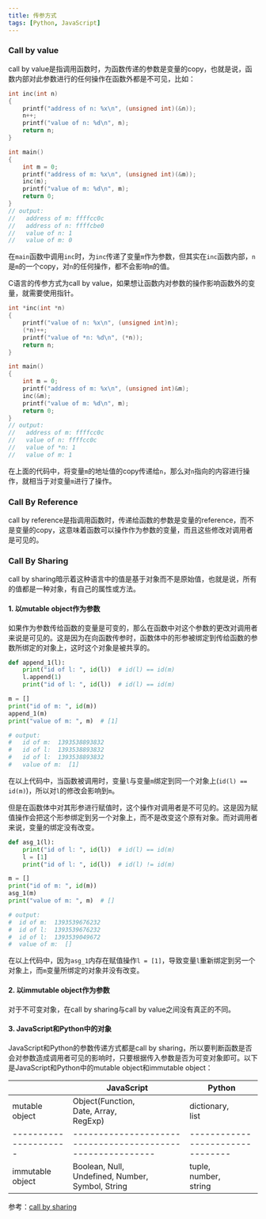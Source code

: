 ```yaml
---
title: 传参方式
tags: [Python, JavaScript]
---
```


### Call by value

call by value是指调用函数时，为函数传递的参数是变量的copy，也就是说，函数内部对此参数进行的任何操作在函数外都是不可见，比如：

``` c
int inc(int n)
{
    printf("address of n: %x\n", (unsigned int)(&n));
    n++;
    printf("value of n: %d\n", n);
    return n;
}

int main()
{
    int m = 0;
    printf("address of m: %x\n", (unsigned int)(&m));
    inc(m);
    printf("value of m: %d\n", m);
    return 0;
}
// output:
//   address of m: ffffcc0c
//   address of n: ffffcbe0
//   value of n: 1
//   value of m: 0
```

在`main`函数中调用`inc`时，为`inc`传递了变量`m`作为参数，但其实在`inc`函数内部，`n`是`m`的一个copy，对`n`的任何操作，都不会影响`m`的值。

C语言的传参方式为call by value，如果想让函数内对参数的操作影响函数外的变量，就需要使用指针。

``` c
int *inc(int *n)
{
    printf("value of n: %x\n", (unsigned int)n);
    (*n)++;
    printf("value of *n: %d\n", (*n));
    return n;
}

int main()
{
    int m = 0;
    printf("address of m: %x\n", (unsigned int)&m);
    inc(&m);
    printf("value of m: %d\n", m);
    return 0;
}
// output:
//   address of m: ffffcc0c
//   value of n: ffffcc0c
//   value of *n: 1
//   value of m: 1
```

在上面的代码中，将变量`m`的地址值的copy传递给`n`，那么对`n`指向的内容进行操作，就相当于对变量`m`进行了操作。

### Call By Reference

call by reference是指调用函数时，传递给函数的参数是变量的reference，而不是变量的copy，这意味着函数可以操作作为参数的变量，而且这些修改对调用者是可见的。

### Call By Sharing

call by sharing暗示着这种语言中的值是基于对象而不是原始值，也就是说，所有的值都是一种对象，有自己的属性或方法。

#### 1. 以mutable object作为参数

如果作为参数传给函数的变量是可变的，那么在函数中对这个参数的更改对调用者来说是可见的。这是因为在向函数传参时，函数体中的形参被绑定到传给函数的参数所绑定的对象上，这时这个对象是被共享的。

``` python
def append_1(l):
    print("id of l: ", id(l))  # id(l) == id(m)
    l.append(1)
    print("id of l: ", id(l))  # id(l) == id(m)

m = []
print("id of m: ", id(m))
append_1(m)
print("value of m: ", m)  # [1]

# output:
#   id of m:  1393538893832
#   id of l:  1393538893832
#   id of l:  1393538893832
#   value of m:  [1]
```

在以上代码中，当函数被调用时，变量`l`与变量`m`绑定到同一个对象上(`id(l) == id(m)`)，所以对`l`的修改会影响到`m`。

但是在函数体中对其形参进行赋值时，这个操作对调用者是不可见的。这是因为赋值操作会把这个形参绑定到另一个对象上，而不是改变这个原有对象。而对调用者来说，变量的绑定没有改变。

``` python
def asg_1(l):
    print("id of l: ", id(l))  # id(l) == id(m)
    l = [1]
    print("id of l: ", id(l))  # id(l) != id(m)

m = []
print("id of m: ", id(m))
asg_1(m)
print("value of m: ", m)  # []

# output:
#  id of m:  1393539676232
#  id of l:  1393539676232
#  id of l:  1393539049672
#  value of m:  []
```

在以上代码中，因为`asg_1`内存在赋值操作`l = [1]`，导致变量`l`重新绑定到另一个对象上，而`m`变量所绑定的对象并没有改变。

#### 2. 以immutable object作为参数

对于不可变对象，在call by sharing与call by value之间没有真正的不同。

#### 3. JavaScript和Python中的对象

JavaScript和Python的参数传递方式都是call by sharing，所以要判断函数是否会对参数造成调用者可见的影响时，只要根据传入参数是否为可变对象即可。以下是JavaScript和Python中的mutable object和immutable object：

|                       | JavaScript                                                 | Python                           |
|-----------------------|------------------------------------------------------------|----------------------------------|
| mutable<br/> object   | Object(Function,<br/>Date, Array,<br/>RegExp)              | dictionary,<br/> list            |
| --------------------- | ---------------------------------------------------------- | -------------------------------- |
| immutable<br/> object | Boolean, Null, <br/>Undefined, Number, <br/>Symbol, String | tuple, <br/>number, <br/>string  |

参考：[call by sharing](https://en.wikipedia.org/wiki/Evaluation_strategy#Call_by_sharing)
